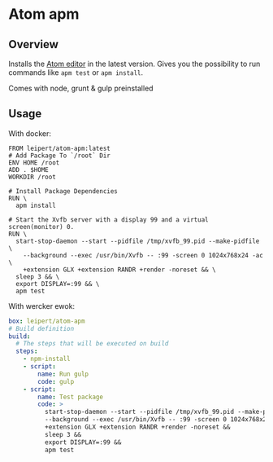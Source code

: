 # Atom apm

## Overview
Installs the [Atom editor](http://atom.io/) in the latest version.
Gives you the possibility to run commands like `apm test` or `apm install`.

Comes with node, grunt & gulp preinstalled

## Usage

With docker:

```docker
FROM leipert/atom-apm:latest
# Add Package To `/root` Dir
ENV HOME /root
ADD . $HOME
WORKDIR /root

# Install Package Dependencies
RUN \
  apm install

# Start the Xvfb server with a display 99 and a virtual screen(monitor) 0.
RUN \
  start-stop-daemon --start --pidfile /tmp/xvfb_99.pid --make-pidfile \
    --background --exec /usr/bin/Xvfb -- :99 -screen 0 1024x768x24 -ac \
    +extension GLX +extension RANDR +render -noreset && \
  sleep 3 && \
  export DISPLAY=:99 && \
  apm test
```

With wercker ewok:

```yml
box: leipert/atom-apm
# Build definition
build:
  # The steps that will be executed on build
  steps:
    - npm-install
    - script:
        name: Run gulp
        code: gulp
    - script:
        name: Test package
        code: >
          start-stop-daemon --start --pidfile /tmp/xvfb_99.pid --make-pidfile
          --background --exec /usr/bin/Xvfb -- :99 -screen 0 1024x768x24 -ac
          +extension GLX +extension RANDR +render -noreset &&
          sleep 3 &&
          export DISPLAY=:99 &&
          apm test
```
